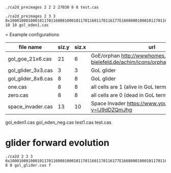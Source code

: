 ```
./ca2d_preimages 2 2 2 27030 8 8 test.cas
```

```
./ca2d_preimages 2 3 3 0x100010001000101170116000100010117011601170116177E1668000100010117011601170116177E166801170116177E1668177E16687EE86880 10 10 gol_eden1.cas
```

= Example configurations

| file name          | siz.y | siz.x | url
|--------------------|-------|-------|------------------------------------------
| gol_goe_21x6.cas   |    21 |     6 | GoE/orphan http://wwwhomes.uni-bielefeld.de/achim/icons/orphan_6x21_125_81.gif
| gol_glider_3x3.cas |     3 |     3 | GoL glider
| gol_glider_8x8.cas |     8 |     8 | GoL glider
| one.cas            |     8 |     8 | all cells are 1 (alive in GoL terms)
| zero.cas           |     8 |     8 | all cells are 0 (dead in GoL terms)
| space_invader.cas  |    13 |    10 | Space Invader https://www.youtube.com/watch?v=IJ9dDZQmJhg

gol_eden1.cas
gol_eden_neg.cas
test1.cas
test.cas



# glider forward evolution

```
./ca2d 2 3 3 0x100010001000101170116000100010117011601170116177E1668000100010117011601170116177E166801170116177E1668177E16687EE86880 8 8 gol_glider.cas f
``` 
